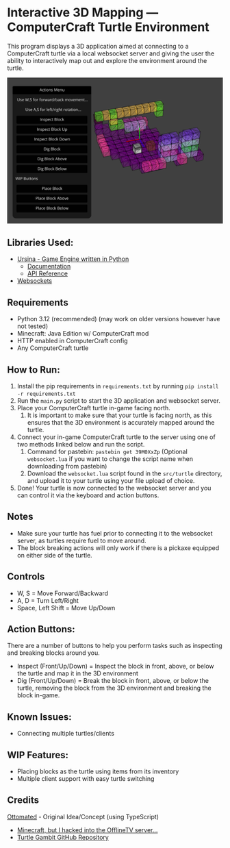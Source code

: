 # Interactive 3D Mapping &mdash; ComputerCraft Turtle Environment

This program displays a 3D application aimed at connecting to a ComputerCraft turtle via a local websocket server and giving the user the ability to interactively map out and explore the environment around the turtle.

![Example of turtle mapping its environment](src/resources/img/example.png)

## Libraries Used:
- [Ursina - Game Engine written in Python](https://github.com/pokepetter/ursina)
  - [Documentation](https://www.ursinaengine.org/documentation.html)
  - [API Reference](https://www.ursinaengine.org/api_reference.html)
- [Websockets](https://pypi.org/project/websockets/)

## Requirements
- Python 3.12 (recommended) (may work on older versions however have not tested)
- Minecraft: Java Edition w/ ComputerCraft mod
- HTTP enabled in ComputerCraft config
- Any ComputerCraft turtle

## How to Run:
1. Install the pip requirements in `requirements.txt` by running `pip install -r requirements.txt`
2. Run the `main.py` script to start the 3D application and websocket server.
3. Place your ComputerCraft turtle in-game facing north.
   1. It is important to make sure that your turtle is facing north, as this ensures that the 3D environment is accurately mapped around the turtle.
4. Connect your in-game ComputerCraft turtle to the server using one of two methods linked below and run the script.
   1. Command for pastebin: `pastebin get 39M0XxZp` (Optional `websocket.lua` if you want to change the script name when downloading from pastebin)
   2. Download the `websocket.lua` script found in the `src/turtle` directory, and upload it to your turtle using your file upload of choice.
5. Done! Your turtle is now connected to the websocket server and you can control it via the keyboard and action buttons.

## Notes
- Make sure your turtle has fuel prior to connecting it to the websocket server, as turtles require fuel to move around.
- The block breaking actions will only work if there is a pickaxe equipped on either side of the turtle.

## Controls
- W, S = Move Forward/Backward
- A, D = Turn Left/Right
- Space, Left Shift = Move Up/Down

## Action Buttons:
There are a number of buttons to help you perform tasks such as inspecting and breaking blocks around you.
- Inspect (Front/Up/Down) = Inspect the block in front, above, or below the turtle and map it in the 3D environment
- Dig (Front/Up/Down) = Break the block in front, above, or below the turtle, removing the block from the 3D environment and breaking the block in-game.

## Known Issues:
- Connecting multiple turtles/clients

## WIP Features:
- Placing blocks as the turtle using items from its inventory
- Multiple client support with easy turtle switching

## Credits
[Ottomated](https://www.youtube.com/@ottomated) - Original Idea/Concept (using TypeScript)
 - [Minecraft, but I hacked into the OfflineTV server...](https://www.youtube.com/watch?v=pwKRbsDbxqc)
 - [Turtle Gambit GitHub Repository](https://github.com/ottomated/turtle-gambit)

